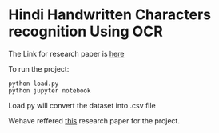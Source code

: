 # Hindi Handwritten Characters recognition Using OCR 


The Link for research paper is [here](https://ieeexplore.ieee.org/abstract/document/7400041)

To run the project:
```
python load.py
python jupyter notebook
```

Load.py will convert the dataset into .csv file

Wehave reffered [this](https://ieeexplore.ieee.org/abstract/document/7400041) research paper for the project.
